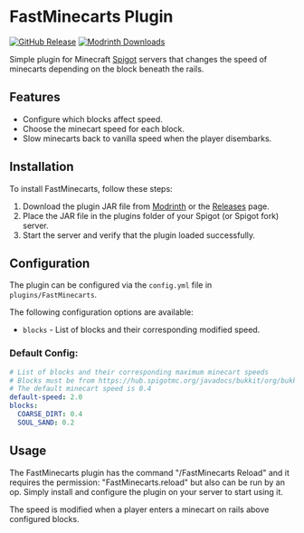 # FastMinecarts Plugin
[![GitHub Release](https://img.shields.io/github/v/release/certainly1182/FastMinecarts?include_prereleases)](https://github.com/certainly1182/FastMinecarts/releases)
[![Modrinth Downloads](https://img.shields.io/modrinth/dt/######)](https://modrinth.com/plugin/######)

Simple plugin for Minecraft [Spigot](https://spigotmc.org) servers that changes the speed of minecarts depending on the block beneath the rails.

## Features
- Configure which blocks affect speed.
- Choose the minecart speed for each block.
- Slow minecarts back to vanilla speed when the player disembarks.
## Installation
To install FastMinecarts, follow these steps:
1. Download the plugin JAR file from [Modrinth](https://modrinth.com/plugin/#####) or the [Releases](https://github.com/certainly1182/FastMinecarts/releases) page.
2. Place the JAR file in the plugins folder of your Spigot (or Spigot fork) server.
3. Start the server and verify that the plugin loaded successfully.
## Configuration
The plugin can be configured via the `config.yml` file in `plugins/FastMinecarts`.

The following configuration options are available:

- `blocks` - List of blocks and their corresponding modified speed.
### Default Config:
```yml
# List of blocks and their corresponding maximum minecart speeds
# Blocks must be from https://hub.spigotmc.org/javadocs/bukkit/org/bukkit/Material.html
# The default minecart speed is 0.4
default-speed: 2.0
blocks:
  COARSE_DIRT: 0.4
  SOUL_SAND: 0.2
```
## Usage
The FastMinecarts plugin has the command "/FastMinecarts Reload" and it requires the permission: "FastMinecarts.reload" but also can be run by an op. Simply install and configure the plugin on your server to start using it.

The speed is modified when a player enters a minecart on rails above configured blocks.
